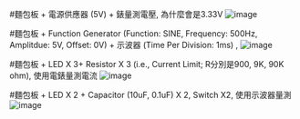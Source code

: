 #麵包板 + 電源供應器 (5V) + 錶量測電壓, 為什麼會是3.33V
![image](https://github.com/henry87666/EC2024b/assets/162283833/cb5bd0ed-2de1-4f42-ba65-c889e4f2b31f)

#麵包板 + Function Generator (Function: SINE, Frequency: 500Hz, Amplitdue: 5V, Offset: 0V) + 示波器 (Time Per Division: 1ms) , 
![image](https://github.com/henry87666/EC2024b/assets/162283833/27689bc0-c9aa-4e50-a02c-ec8f0728cad7)

#麵包板 + LED X 3+ Resistor X 3 (i.e., Current Limit; R分別是900, 9K, 90K ohm), 使用電錶量測電流
![image](https://github.com/henry87666/EC2024b/assets/162283833/5b571766-c82b-48b2-8234-6ffb0efc4dbb)

#麵包板 + LED X 2 + Capacitor (10uF, 0.1uF) X 2, Switch X2, 使用示波器量測
![image](https://github.com/henry87666/EC2024b/assets/162283833/50512bf0-3631-4034-8bc8-f0cc5220d727)


